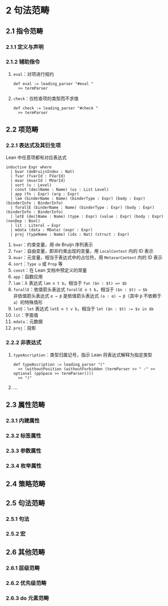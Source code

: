 # 2 句法范畴

## 2.1 指令范畴
### 2.1.1 定义与声明

### 2.1.2 辅助指令
1. `eval`：对项进行规约

    ```lean
    def eval := leading_parser "#eval "
      >> termParser
    ```

2. `check`：仅检查项的类型而不求值

    ```lean
    def check := leading_parser "#check "
      >> termParser
    ```

## 2.2 项范畴
### 2.2.1 表达式及其衍生项
Lean 中任意项都有对应表达式

```lean
inductive Expr where
  | bvar (deBruijnIndex : Nat)
  | fvar (fvarId : FVarId)
  | mvar (mvarId : MVarId)
  | sort (u : Level)
  | const (declName : Name) (us : List Level)
  | app (fn : Expr) (arg : Expr)
  | lam (binderName : Name) (binderType : Expr) (body : Expr) (binderInfo : BinderInfo)
  | forallE (binderName : Name) (binderType : Expr) (body : Expr) (binderInfo : BinderInfo)
  | letE (declName : Name) (type : Expr) (value : Expr) (body : Expr) (nonDep : Bool)
  | lit : Literal → Expr
  | mdata (data : MData) (expr : Expr)
  | proj (typeName : Name) (idx : Nat) (struct : Expr)
```

1. `bvar`：约束变量，用 $\text{de Bruijn}$ 序列表示
2. `fvar`：自由变量，即非约束出现的变量，用 `LocalContext` 内的 ID 表示
3. `mvar`：元变量，相当于表达式中的占位符，用 `MetavarContext` 内的 ID 表示
4. `sort`：`Type u` 或 `Prop` 等
5. `const`：在 Lean 文档中预定义的常量
6. `app`：函数应用
7. `lam`：$\lambda$ 表达式 `lam n t b`，相当于 `fun ($n : $t) => $b`
8. `forallE`：依值箭头表达式 `forallE n t b`，相当于 `($n : $t) → $b`  
    非依值箭头表达式 `α → β` 是依值箭头表达式 `(a : α) → β`（其中 `β` 不依赖于 `a`）的特殊情形
9.  `letE`：`let` 表达式 `letE n t v b`，相当于 `let ($n : $t) := $v in $b`
10. `lit`：字面值
11. `mdata`：元数据
12. `proj`：投影

### 2.2.2 非表达式
1. `typeAscription`：类型归属记号，指示 Lean 将表达式解释为指定类型

    ```lean
    def typeAscription := leading_parser "("
      >> (withoutPosition (withoutForbidden (termParser >> " :" >> optional (ppSpace >> termParser))))
      >> ")"
    ```

2. ...

## 2.3 属性范畴
### 2.3.1 内建属性

### 2.3.2 标签属性

### 2.3.3 参数属性

### 2.3.4 枚举属性

## 2.4 策略范畴

## 2.5 句法范畴
### 2.5.1 句法

### 2.5.2 宏

## 2.6 其他范畴
### 2.6.1 层级范畴

### 2.6.2 优先级范畴

### 2.6.3 do 元素范畴
